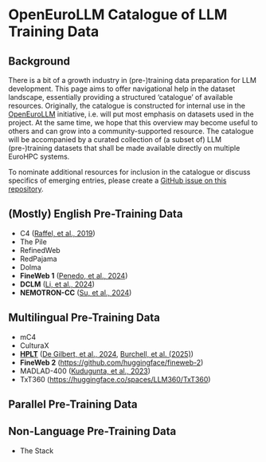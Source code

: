 # OpenEuroLLM Catalogue of LLM Training Data

## Background

There is a bit of a growth industry in (pre-)training data preparation for LLM development.
This page aims to offer navigational help in the dataset landscape, essentially providing a structured ‘catalogue’ of available resources.
Originally, the catalogue is constructed for internal use in the [OpenEuroLLM](https://openeurollm.eu/) initiative, i.e. will put most emphasis on datasets used in the project.
At the same time, we hope that this overview may become useful to others and can grow into a community-supported resource.
The catalogue will be accompanied by a curated collection of (a subset of) LLM (pre-)training datasets that shall be made available directly on multiple EuroHPC systems.

To nominate additional resources for inclusion in the catalogue or discuss specifics of emerging entries, please create a [GitHub issue on this repository](https://github.com/OpenEuroLLM/training-data-catalogue/issues).


## (Mostly) English Pre-Training Data

+ C4 ([Raffel, et al., 2019](https://arxiv.org/abs/1910.10683))
+ The Pile
+ RefinedWeb
+ RedPajama
+ Dolma
+ **FineWeb 1** ([Penedo, et al., 2024](https://arxiv.org/abs/2406.17557))
+ **DCLM** ([Li, et al., 2024](https://arxiv.org/pdf/2406.11794))
+ **NEMOTRON-CC** ([Su, et al., 2024](https://arxiv.org/abs/2412.02595))


## Multilingual Pre-Training Data

+ mC4
+ CulturaX
+ **[HPLT](hplt/README.md)** ([De Gilbert, et al., 2024](https://arxiv.org/abs/2403.14009), [Burchell, et al. (2025)](https://arxiv.org/abs/2503.10267))
+ **FineWeb 2** (https://github.com/huggingface/fineweb-2)
+ MADLAD-400 ([Kudugunta, et al., 2023](https://arxiv.org/abs/2309.04662))
+ TxT360 (https://huggingface.co/spaces/LLM360/TxT360)

## Parallel Pre-Training Data


## Non-Language Pre-Training Data

+ The Stack
